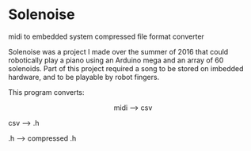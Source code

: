 # Solenoise
midi to embedded system compressed file format converter

Solenoise was a project I made over the summer of 2016 that could robotically play a piano using an Arduino mega and an array of 60 solenoids.
Part of this project required a song to be stored on imbedded hardware, and to be playable by robot fingers. 

This program converts:
<p style="text-align: center;">
midi --> csv

csv  --> .h

.h   --> compressed .h
</p>
